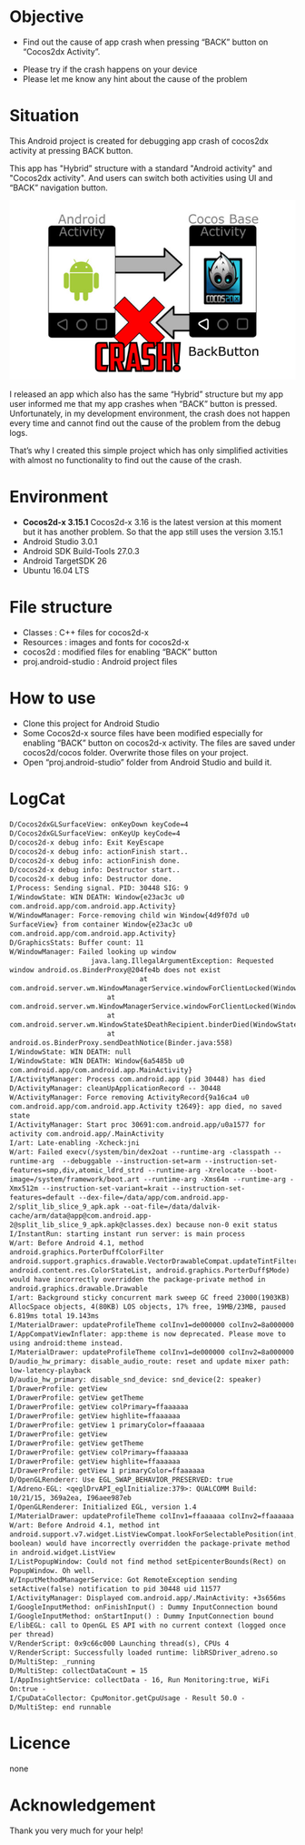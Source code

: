 # Objective
- Find out the cause of app crash when pressing “BACK” button on “Cocos2dx Activity”.

* Please try if the crash happens on your device
* Please let me know any hint about the cause of the problem

# Situation
This Android project is created for debugging app crash of cocos2dx activity at pressing BACK button.

This app has "Hybrid” structure with a standard "Android activity" and "Cocos2dx activity".
And users can switch both activities using UI and “BACK” navigation button.

![App Structure](https://github.com/link-next-link/TestCoco1/blob/master/_materials/imgSeq01.jpg "")

I released an app which also has the same “Hybrid” structure but my app user informed me that my app crashes when “BACK” button is pressed.  Unfortunately, in my development environment, the crash does not happen every time and cannot find out the cause of the problem from the debug logs.

That’s why I created this simple project which has only simplified activities with almost no functionality to find out the cause of the crash.

 
# Environment
- **Cocos2d-x 3.15.1**
Cocos2d-x 3.16 is the latest version at this moment but it has another problem.
So that the app still uses the version 3.15.1
- Android Studio 3.0.1
- Android SDK Build-Tools 27.0.3
- Android TargetSDK 26
- Ubuntu 16.04 LTS

# File structure
- Classes : C++ files for cocos2d-x
- Resources : images and fonts for cocos2d-x
- cocos2d : modified files for enabling “BACK” button
- proj.android-studio : Android project files

# How to use
- Clone this project for Android Studio
- Some Cocos2d-x source files have been modified especially for enabling “BACK” button on cocos2d-x activity.  The files are saved under cocos2d/cocos folder.  Overwrite those files on your 
 project.
- Open “proj.android-studio” folder from Android Studio and build it.

# LogCat
```
D/Cocos2dxGLSurfaceView: onKeyDown keyCode=4
D/Cocos2dxGLSurfaceView: onKeyUp keyCode=4
D/cocos2d-x debug info: Exit KeyEscape
D/cocos2d-x debug info: actionFinish start..
D/cocos2d-x debug info: actionFinish done.
D/cocos2d-x debug info: Destructor start..
D/cocos2d-x debug info: Destructor done.
I/Process: Sending signal. PID: 30448 SIG: 9
I/WindowState: WIN DEATH: Window{e23ac3c u0 com.android.app/com.android.app.Activity}
W/WindowManager: Force-removing child win Window{4d9f07d u0 SurfaceView} from container Window{e23ac3c u0 com.android.app/com.android.app.Activity}
D/GraphicsStats: Buffer count: 11
W/WindowManager: Failed looking up window
                    java.lang.IllegalArgumentException: Requested window android.os.BinderProxy@204fe4b does not exist
                                at com.android.server.wm.WindowManagerService.windowForClientLocked(WindowManagerService.java:8743)
                        at com.android.server.wm.WindowManagerService.windowForClientLocked(WindowManagerService.java:8734)
                        at com.android.server.wm.WindowState$DeathRecipient.binderDied(WindowState.java:1209)
                        at android.os.BinderProxy.sendDeathNotice(Binder.java:558)
I/WindowState: WIN DEATH: null
I/WindowState: WIN DEATH: Window{6a5485b u0 com.android.app/com.android.app.MainActivity}
I/ActivityManager: Process com.android.app (pid 30448) has died
D/ActivityManager: cleanUpApplicationRecord -- 30448
W/ActivityManager: Force removing ActivityRecord{9a16ca4 u0 com.android.app/com.android.app.Activity t2649}: app died, no saved state
I/ActivityManager: Start proc 30691:com.android.app/u0a1577 for activity com.android.app/.MainActivity
I/art: Late-enabling -Xcheck:jni
W/art: Failed execv(/system/bin/dex2oat --runtime-arg -classpath --runtime-arg  --debuggable --instruction-set=arm --instruction-set-features=smp,div,atomic_ldrd_strd --runtime-arg -Xrelocate --boot-image=/system/framework/boot.art --runtime-arg -Xms64m --runtime-arg -Xmx512m --instruction-set-variant=krait --instruction-set-features=default --dex-file=/data/app/com.android.app-2/split_lib_slice_9_apk.apk --oat-file=/data/dalvik-cache/arm/data@app@com.android.app-2@split_lib_slice_9_apk.apk@classes.dex) because non-0 exit status
I/InstantRun: starting instant run server: is main process
W/art: Before Android 4.1, method android.graphics.PorterDuffColorFilter android.support.graphics.drawable.VectorDrawableCompat.updateTintFilter(android.graphics.PorterDuffColorFilter, android.content.res.ColorStateList, android.graphics.PorterDuff$Mode) would have incorrectly overridden the package-private method in android.graphics.drawable.Drawable
I/art: Background sticky concurrent mark sweep GC freed 23000(1903KB) AllocSpace objects, 4(80KB) LOS objects, 17% free, 19MB/23MB, paused 6.819ms total 19.143ms
I/MaterialDrawer: updateProfileTheme colInv1=de000000 colInv2=8a000000
I/AppCompatViewInflater: app:theme is now deprecated. Please move to using android:theme instead.
I/MaterialDrawer: updateProfileTheme colInv1=de000000 colInv2=8a000000
D/audio_hw_primary: disable_audio_route: reset and update mixer path: low-latency-playback
D/audio_hw_primary: disable_snd_device: snd_device(2: speaker)
I/DrawerProfile: getView
I/DrawerProfile: getView getTheme
I/DrawerProfile: getView colPrimary=ffaaaaaa
I/DrawerProfile: getView highlite=ffaaaaaa
I/DrawerProfile: getView 1 primaryColor=ffaaaaaa
I/DrawerProfile: getView
I/DrawerProfile: getView getTheme
I/DrawerProfile: getView colPrimary=ffaaaaaa
I/DrawerProfile: getView highlite=ffaaaaaa
I/DrawerProfile: getView 1 primaryColor=ffaaaaaa
D/OpenGLRenderer: Use EGL_SWAP_BEHAVIOR_PRESERVED: true
I/Adreno-EGL: <qeglDrvAPI_eglInitialize:379>: QUALCOMM Build: 10/21/15, 369a2ea, I96aee987eb
I/OpenGLRenderer: Initialized EGL, version 1.4
I/MaterialDrawer: updateProfileTheme colInv1=ffaaaaaa colInv2=ffaaaaaa
W/art: Before Android 4.1, method int android.support.v7.widget.ListViewCompat.lookForSelectablePosition(int, boolean) would have incorrectly overridden the package-private method in android.widget.ListView
I/ListPopupWindow: Could not find method setEpicenterBounds(Rect) on PopupWindow. Oh well.
W/InputMethodManagerService: Got RemoteException sending setActive(false) notification to pid 30448 uid 11577
I/ActivityManager: Displayed com.android.app/.MainActivity: +3s656ms
I/GoogleInputMethod: onFinishInput() : Dummy InputConnection bound
I/GoogleInputMethod: onStartInput() : Dummy InputConnection bound
E/libEGL: call to OpenGL ES API with no current context (logged once per thread)
V/RenderScript: 0x9c66c000 Launching thread(s), CPUs 4
V/RenderScript: Successfully loaded runtime: libRSDriver_adreno.so
D/MultiStep: _running
D/MultiStep: collectDataCount = 15
I/AppInsightService: collectData - 16, Run Monitoring:true, WiFi On:true - 
I/CpuDataCollector: CpuMonitor.getCpuUsage - Result 50.0 - 
D/MultiStep: end runnable

```


# Licence
none

# Acknowledgement

Thank you very much for your help!
